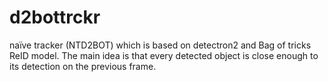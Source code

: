 # d2bottrckr
naïve tracker (NTD2BOT) which is based on detectron2 and Bag of tricks ReID model. The main idea is that every detected object is close enough to its detection on the previous frame.
